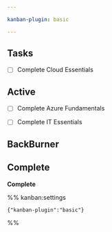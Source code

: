 ```yaml
---

kanban-plugin: basic

---
```


## Tasks

- [ ] Complete Cloud Essentials


## Active

- [ ] Complete Azure Fundamentals
- [ ] Complete IT Essentials


## BackBurner



## Complete

**Complete**




%% kanban:settings
```
{"kanban-plugin":"basic"}
```
%%